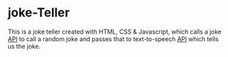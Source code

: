 # joke-Teller

This is a joke teller created with HTML, CSS & Javascript,
which calls a joke [API](https://sv443.net/jokeapi/v2/) to call a random joke 
and passes that to text-to-speech [API](https://www.voicerss.org/api/) which tells us the joke.

